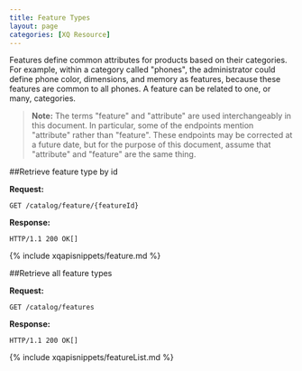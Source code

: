 ```yaml
---
title: Feature Types
layout: page
categories: [XQ Resource]
---
```



Features define common attributes for products based on their categories. For example, within a category called "phones", the administrator could define phone color, dimensions, and memory as features, because these features are common to all phones. A feature can be related to one, or many, categories.

>**Note:** The terms "feature" and "attribute" are used interchangeably in this document. In particular, some of the endpoints mention "attribute" rather than "feature". These endpoints may be corrected at a future date, but for the purpose of this document, assume that "attribute" and "feature" are the same thing.


##Retrieve feature type by id

**Request:**

    GET /catalog/feature/{featureId}


**Response:**

    HTTP/1.1 200 OK[]
{% include xqapisnippets/feature.md %}
    

##Retrieve all feature types

**Request:**

    GET /catalog/features


**Response:**

    HTTP/1.1 200 OK[]
{% include xqapisnippets/featureList.md %}
    
